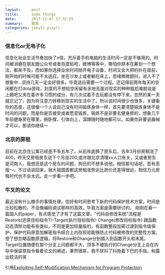 ```yaml
---
layout:     post
title:      some things  
date:       2017-12-07 17:32:29
summary:    散笔
categories: jekyll pixyll
---
```


### 信息化or无电子化

   信息化社会生活节奏加快了n倍，充斥着手机电脑的生活时间一定是不够用的。时间被消磨在朋友圈公众号或者百度贴吧，微博等等中，哪怕你原本在筹划一个想法，都来不及，而如果你选择业余时间抛开电子设备，时间又会大把的扑在面前，刚开始的时候可能不太适应。坐在沙发上或者躺在床上，思绪微微颤抖，进入不了想象中...坚持几天一定会好很多。毕竟适应需要一个过程。还记得前两年每天的空闲都在打dota游戏，刻意的不想给空闲留有余地去面对现实的种种尴尬难题说是上瘾吧又夹在着许多习惯的成分，有几次试着不去玩都没有停下来，忽然的某一天就忘记了，因为将注意力转移到现实的生活中了。所以说时间很少也很多，关键看你的态度，这很像一个人说自己没有时间锻炼身体一样，首先要清楚锻炼身体不是时间的问题，而是你是否接受或者愿意锻炼，锻炼不是非要去健身房的，想象几千年前健身房在哪里，俯卧撑，引体向上，深蹲随时随地都可以。如果你非要说器械才可以，那请你继续～
 
### 北京的房租
 
 目前在北京住公寓已经差不多五年了，从前年底换了房东后，去年3月份房租涨了400，昨天交房租房东说下个月涨200,或许跟北京清理xx人口有关，又或者房东是河南人，我想还是这个房东的问题，狗日的不想多说他。相信那句话吧，恶有恶报～，不过话说回来，我大祖国首都这房租涨势远比房价还差得很远，相信万元房租时代也不会太远。走一步看一步吧。
 
### 牛叉的论文
 
最近没有什么棘手的事情处理，恰好有时间思考下新的代码保护技术方案，时间是比较松散的，不会像编码调试那样的高效，毕竟方案是需要研讨的。
刚刚在看一篇国人的paper，有点感觉了才有了这篇文章。"代码自修改系统"流程是 Restore(还原目标指令T)-Target(执行目标指令)-Change(修改目标指令)
跟函数动态清除功能有些类似，不同是更加轻量级的，有函数整段加密过渡到指令级保护，保护代码原意加解密指令结合上内存校验能够防止代码被修改的完整性方案。
想了想忽略函数原逻辑，将Restore和Change分别插入到函数开头和末尾，Target位置随便在那个分支上问题都不大，顶多不被执行的Change分支上会在内存中保留原指令看着论文的阐述，果然很屌，我不禁抖了抖拖着下巴的手指，和露出皎洁的笑


引用[Exploiting Self-Modification Mechanism for Program Protection](http://www27.cs.kobe-u.ac.jp/achieve/data/pdf/65.pdf)
 
